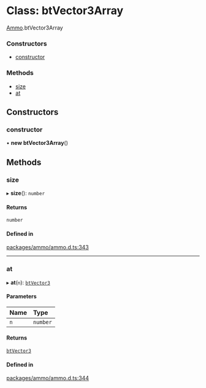 # Class: btVector3Array

[Ammo](../modules/Ammo.md).btVector3Array


### Constructors

- [constructor](Ammo.btVector3Array.md#constructor)

### Methods

- [size](Ammo.btVector3Array.md#size)
- [at](Ammo.btVector3Array.md#at)

## Constructors

### constructor

• **new btVector3Array**()

## Methods

### size

▸ **size**(): `number`

#### Returns

`number`

#### Defined in

[packages/ammo/ammo.d.ts:343](https://github.com/Orillusion/orillusion/blob/main/packages/ammo/ammo.d.ts#L343)

___

### at

▸ **at**(`n`): [`btVector3`](Ammo.btVector3.md)

#### Parameters

| Name | Type |
| :------ | :------ |
| `n` | `number` |

#### Returns

[`btVector3`](Ammo.btVector3.md)

#### Defined in

[packages/ammo/ammo.d.ts:344](https://github.com/Orillusion/orillusion/blob/main/packages/ammo/ammo.d.ts#L344)
